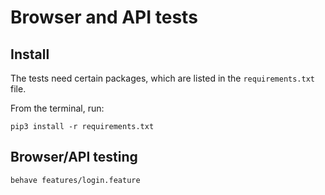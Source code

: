 # Browser and API tests

## Install

The tests need certain packages, which are listed in the `requirements.txt` file.

From the terminal, run:
```
pip3 install -r requirements.txt
```

## Browser/API testing

```
behave features/login.feature
```
